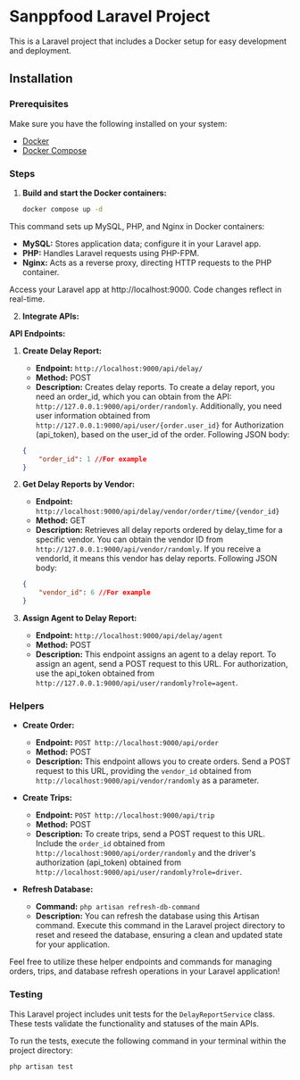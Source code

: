 # Sanppfood Laravel Project

This is a Laravel project that includes a Docker setup for easy development and deployment.

## Installation

### Prerequisites

Make sure you have the following installed on your system:

- [Docker](https://www.docker.com/)
- [Docker Compose](https://docs.docker.com/compose/install/)

### Steps

1. **Build and start the Docker containers:**

   ```bash
   docker compose up -d
   ```
This command sets up MySQL, PHP, and Nginx in Docker containers:
- **MySQL:** Stores application data; configure it in your Laravel app.
- **PHP:** Handles Laravel requests using PHP-FPM.
- **Nginx:** Acts as a reverse proxy, directing HTTP requests to the PHP container.

Access your Laravel app at http://localhost:9000. Code changes reflect in real-time.

2. **Integrate APIs:**

**API Endpoints:**

1. **Create Delay Report:**
    - **Endpoint:** `http://localhost:9000/api/delay/`
    - **Method:** POST
    - **Description:** Creates delay reports. To create a delay report, you need an order_id, which you can obtain from the API: `http://127.0.0.1:9000/api/order/randomly`. Additionally, you need user information obtained from `http://127.0.0.1:9000/api/user/{order.user_id}` for Authorization (api_token), based on the user_id of the order.
      Following JSON body:
     ```json
     {
         "order_id": 1 //For example
     }
     ```

2. **Get Delay Reports by Vendor:**
    - **Endpoint:** `http://localhost:9000/api/delay/vendor/order/time/{vendor_id}`
    - **Method:** GET
    - **Description:** Retrieves all delay reports ordered by delay_time for a specific vendor. You can obtain the vendor ID from `http://127.0.0.1:9000/api/vendor/randomly`. If you receive a vendorId, it means this vendor has delay reports.
      Following JSON body:
     ```json
     {
         "vendor_id": 6 //For example
     }
     ```

3. **Assign Agent to Delay Report:**
    - **Endpoint:** `http://localhost:9000/api/delay/agent`
    - **Method:** POST
    - **Description:** This endpoint assigns an agent to a delay report. To assign an agent, send a POST request to this URL. For authorization, use the api_token obtained from `http://127.0.0.1:9000/api/user/randomly?role=agent`.

### Helpers

- **Create Order:**
    - **Endpoint:** `POST http://localhost:9000/api/order`
    - **Method:** POST
    - **Description:** This endpoint allows you to create orders. Send a POST request to this URL, providing the `vendor_id` obtained from `http://localhost:9000/api/vendor/randomly` as a parameter.

- **Create Trips:**
    - **Endpoint:** `POST http://localhost:9000/api/trip`
    - **Method:** POST
    - **Description:** To create trips, send a POST request to this URL. Include the `order_id` obtained from `http://localhost:9000/api/order/randomly` and the driver's authorization (api_token) obtained from `http://localhost:9000/api/user/randomly?role=driver`.

- **Refresh Database:**
    - **Command:** `php artisan refresh-db-command`
    - **Description:** You can refresh the database using this Artisan command. Execute this command in the Laravel project directory to reset and reseed the database, ensuring a clean and updated state for your application.

Feel free to utilize these helper endpoints and commands for managing orders, trips, and database refresh operations in your Laravel application!

### Testing

This Laravel project includes unit tests for the `DelayReportService` class. These tests validate the functionality and statuses of the main APIs.

To run the tests, execute the following command in your terminal within the project directory:

```bash
php artisan test
```







